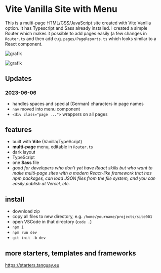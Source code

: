 # Vite Vanilla Site with Menu

This is a multi-page HTML/CSS/JavaScript site created with Vite Vanilla option. It has Typescript and Sass already installed. I created a simple Router which makes it possible to add pages easily (a few changes in `Router.ts` and then add e.g. `pages/PageReports.ts` which looks similar to a React component.

![grafik](https://starters.tanguay.eu/images/starters/darkViteVanillaMenu.png)

![grafik](https://github.com/edwardtanguay/vite-vanilla-menu/assets/446574/917ec388-fa98-480a-98fb-4f1ab87997e2)

## Updates

### 2023-06-06

-   handles spaces and special (German) characters in page names
-   `nav` moved into menu component
-   `<div class="page ...">` wrappers on all pages

## features

-   built with **Vite** (Vanilla/TypeScript)
-   **multi-page** menu, editable in `Router.ts`
-   dark layout
-   TypeScript
-   one **Sass** file
-   _good for developers who don't yet have React skills but who want to make multi-page sites with a modern React-like framework that has npm packages, can load JSON files from the file system, and you can easily publish at Vercel, etc._

## install

-   download zip
-   copy all files to new directory, e.g. `/home/yourname/projects/site001`
-   open VSCode in that directory (`code .`)
-   `npm i`
-   `npm run dev`
-   `git init -b dev`

## more starters, templates and frameworks

https://starters.tanguay.eu
